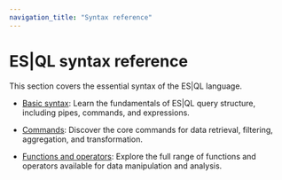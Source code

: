 ```yaml
---
navigation_title: "Syntax reference"
---
```


# ES|QL syntax reference

This section covers the essential syntax of the ES|QL language.

* [Basic syntax](esql-syntax.md): Learn the fundamentals of ES|QL query structure, including pipes, commands, and expressions.

* [Commands](esql-commands.md): Discover the core commands for data retrieval, filtering, aggregation, and transformation.

* [Functions and operators](esql-functions-operators.md): Explore the full range of functions and operators available for data manipulation and analysis.